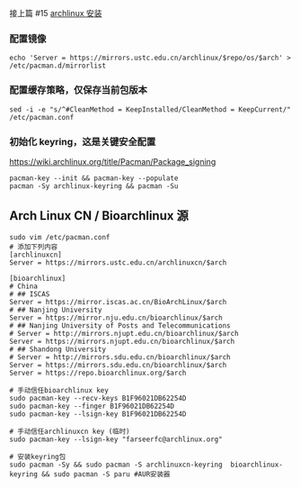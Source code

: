 接上篇 #15  [archlinux 安装](https://blog.00002000.xyz/post/15.html) 

### 配置镜像
```shell
echo 'Server = https://mirrors.ustc.edu.cn/archlinux/$repo/os/$arch' > /etc/pacman.d/mirrorlist
```
### 配置缓存策略，仅保存当前包版本
```shell
sed -i -e "s/^#CleanMethod = KeepInstalled/CleanMethod = KeepCurrent/" /etc/pacman.conf
```
### 初始化 keyring，这是关键安全配置

https://wiki.archlinux.org/title/Pacman/Package_signing

```shell
pacman-key --init && pacman-key --populate
pacman -Sy archlinux-keyring && pacman -Su
```
## Arch Linux CN / Bioarchlinux 源
```shell
sudo vim /etc/pacman.conf 
# 添加下列内容
[archlinuxcn]
Server = https://mirrors.ustc.edu.cn/archlinuxcn/$arch

[bioarchlinux]
# China
# ## ISCAS
Server = https://mirror.iscas.ac.cn/BioArchLinux/$arch
# ## Nanjing University
Server = https://mirror.nju.edu.cn/bioarchlinux/$arch
# ## Nanjing University of Posts and Telecommunications
# Server = http://mirrors.njupt.edu.cn/bioarchlinux/$arch
Server = https://mirrors.njupt.edu.cn/bioarchlinux/$arch
# ## Shandong University
# Server = http://mirrors.sdu.edu.cn/bioarchlinux/$arch
Server = https://mirrors.sdu.edu.cn/bioarchlinux/$arch
Server = https://repo.bioarchlinux.org/$arch

# 手动信任bioarchlinux key
sudo pacman-key --recv-keys B1F96021DB62254D
sudo pacman-key --finger B1F96021DB62254D
sudo pacman-key --lsign-key B1F96021DB62254D

# 手动信任archlinuxcn key (临时)
sudo pacman-key --lsign-key "farseerfc@archlinux.org"

# 安装keyring包
sudo pacman -Sy && sudo pacman -S archlinuxcn-keyring  bioarchlinux-keyring && sudo pacman -S paru #AUR安装器
```

<!-- ##{"timestamp":1682524800}## -->